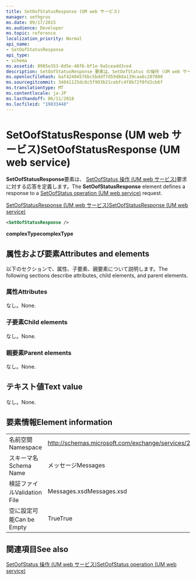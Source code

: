 ```yaml
---
title: SetOofStatusResponse (UM web サービス)
manager: sethgros
ms.date: 09/17/2015
ms.audience: Developer
ms.topic: reference
localization_priority: Normal
api_name:
- SetOofStatusResponse
api_type:
- schema
ms.assetid: 8985e353-8d5e-48f6-bf1e-9a5ceadd3ce4
description: SetOofStatusResponse 要素は、SetOofStatus の操作 (UM web サービス) 要求に対する応答を定義します。
ms.openlocfilehash: baf42404576bc5bddf7d59d8da139caa6c207080
ms.sourcegitcommit: 34041125dc8c5f993b21cebfc4f8b72f0fd2cb6f
ms.translationtype: MT
ms.contentlocale: ja-JP
ms.lasthandoff: 06/11/2018
ms.locfileid: "19833448"
---
```

# <a name="setoofstatusresponse-um-web-service"></a><span data-ttu-id="e15ab-103">SetOofStatusResponse (UM web サービス)</span><span class="sxs-lookup"><span data-stu-id="e15ab-103">SetOofStatusResponse (UM web service)</span></span>

<span data-ttu-id="e15ab-104">**SetOofStatusResponse**要素は、 [SetOofStatus 操作 (UM web サービス)](setoofstatus-operation-um-web-service.md)要求に対する応答を定義します。</span><span class="sxs-lookup"><span data-stu-id="e15ab-104">The **SetOofStatusResponse** element defines a response to a [SetOofStatus operation (UM web service)](setoofstatus-operation-um-web-service.md) request.</span></span> 
  
[<span data-ttu-id="e15ab-105">SetOofStatusResponse (UM web サービス)</span><span class="sxs-lookup"><span data-stu-id="e15ab-105">SetOofStatusResponse (UM web service)</span></span>](setoofstatusresponse-um-web-service.md)
  
```xml
<SetOofStatusResponse />
```

 <span data-ttu-id="e15ab-106">**complexType**</span><span class="sxs-lookup"><span data-stu-id="e15ab-106">**complexType**</span></span>
## <a name="attributes-and-elements"></a><span data-ttu-id="e15ab-107">属性および要素</span><span class="sxs-lookup"><span data-stu-id="e15ab-107">Attributes and elements</span></span>

<span data-ttu-id="e15ab-108">以下のセクションで、属性、子要素、親要素について説明します。</span><span class="sxs-lookup"><span data-stu-id="e15ab-108">The following sections describe attributes, child elements, and parent elements.</span></span>
  
### <a name="attributes"></a><span data-ttu-id="e15ab-109">属性</span><span class="sxs-lookup"><span data-stu-id="e15ab-109">Attributes</span></span>

<span data-ttu-id="e15ab-110">なし。</span><span class="sxs-lookup"><span data-stu-id="e15ab-110">None.</span></span>
  
### <a name="child-elements"></a><span data-ttu-id="e15ab-111">子要素</span><span class="sxs-lookup"><span data-stu-id="e15ab-111">Child elements</span></span>

<span data-ttu-id="e15ab-112">なし。</span><span class="sxs-lookup"><span data-stu-id="e15ab-112">None.</span></span>
  
### <a name="parent-elements"></a><span data-ttu-id="e15ab-113">親要素</span><span class="sxs-lookup"><span data-stu-id="e15ab-113">Parent elements</span></span>

<span data-ttu-id="e15ab-114">なし。</span><span class="sxs-lookup"><span data-stu-id="e15ab-114">None.</span></span>
  
## <a name="text-value"></a><span data-ttu-id="e15ab-115">テキスト値</span><span class="sxs-lookup"><span data-stu-id="e15ab-115">Text value</span></span>

<span data-ttu-id="e15ab-116">なし。</span><span class="sxs-lookup"><span data-stu-id="e15ab-116">None.</span></span>
  
## <a name="element-information"></a><span data-ttu-id="e15ab-117">要素情報</span><span class="sxs-lookup"><span data-stu-id="e15ab-117">Element information</span></span>

|||
|:-----|:-----|
|<span data-ttu-id="e15ab-118">名前空間</span><span class="sxs-lookup"><span data-stu-id="e15ab-118">Namespace</span></span>  <br/> |http://schemas.microsoft.com/exchange/services/2006/messages  <br/> |
|<span data-ttu-id="e15ab-119">スキーマ名</span><span class="sxs-lookup"><span data-stu-id="e15ab-119">Schema Name</span></span>  <br/> |<span data-ttu-id="e15ab-120">メッセージ</span><span class="sxs-lookup"><span data-stu-id="e15ab-120">Messages</span></span>  <br/> |
|<span data-ttu-id="e15ab-121">検証ファイル</span><span class="sxs-lookup"><span data-stu-id="e15ab-121">Validation File</span></span>  <br/> |<span data-ttu-id="e15ab-122">Messages.xsd</span><span class="sxs-lookup"><span data-stu-id="e15ab-122">Messages.xsd</span></span>  <br/> |
|<span data-ttu-id="e15ab-123">空に設定可能</span><span class="sxs-lookup"><span data-stu-id="e15ab-123">Can be Empty</span></span>  <br/> |<span data-ttu-id="e15ab-124">True</span><span class="sxs-lookup"><span data-stu-id="e15ab-124">True</span></span>  <br/> |
   
## <a name="see-also"></a><span data-ttu-id="e15ab-125">関連項目</span><span class="sxs-lookup"><span data-stu-id="e15ab-125">See also</span></span>



[<span data-ttu-id="e15ab-126">SetOofStatus 操作 (UM web サービス)</span><span class="sxs-lookup"><span data-stu-id="e15ab-126">SetOofStatus operation (UM web service)</span></span>](setoofstatus-operation-um-web-service.md)

